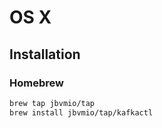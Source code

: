 # OS X

## Installation

### Homebrew

```sh
brew tap jbvmio/tap
brew install jbvmio/tap/kafkactl
```
